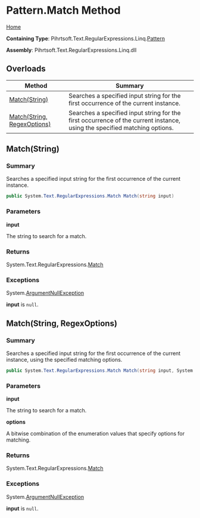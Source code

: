# Pattern\.Match Method

[Home](../../../../../../README.md)

**Containing Type**: Pihrtsoft\.Text\.RegularExpressions\.Linq\.[Pattern](../README.md)

**Assembly**: Pihrtsoft\.Text\.RegularExpressions\.Linq\.dll

## Overloads

| Method | Summary |
| ------ | ------- |
| [Match(String)](#Pihrtsoft_Text_RegularExpressions_Linq_Pattern_Match_System_String_) | Searches a specified input string for the first occurrence of the current instance\. |
| [Match(String, RegexOptions)](#Pihrtsoft_Text_RegularExpressions_Linq_Pattern_Match_System_String_System_Text_RegularExpressions_RegexOptions_) | Searches a specified input string for the first occurrence of the current instance, using the specified matching options\. |

## Match\(String\) <a name="Pihrtsoft_Text_RegularExpressions_Linq_Pattern_Match_System_String_"></a>

### Summary

Searches a specified input string for the first occurrence of the current instance\.

```csharp
public System.Text.RegularExpressions.Match Match(string input)
```

### Parameters

**input**

The string to search for a match\.

### Returns

System\.Text\.RegularExpressions\.[Match](https://docs.microsoft.com/en-us/dotnet/api/system.text.regularexpressions.match)

### Exceptions

System\.[ArgumentNullException](https://docs.microsoft.com/en-us/dotnet/api/system.argumentnullexception)

**input** is `null`\.

## Match\(String, RegexOptions\) <a name="Pihrtsoft_Text_RegularExpressions_Linq_Pattern_Match_System_String_System_Text_RegularExpressions_RegexOptions_"></a>

### Summary

Searches a specified input string for the first occurrence of the current instance, using the specified matching options\.

```csharp
public System.Text.RegularExpressions.Match Match(string input, System.Text.RegularExpressions.RegexOptions options)
```

### Parameters

**input**

The string to search for a match\.

**options**

A bitwise combination of the enumeration values that specify options for matching\.

### Returns

System\.Text\.RegularExpressions\.[Match](https://docs.microsoft.com/en-us/dotnet/api/system.text.regularexpressions.match)

### Exceptions

System\.[ArgumentNullException](https://docs.microsoft.com/en-us/dotnet/api/system.argumentnullexception)

**input** is `null`\.

